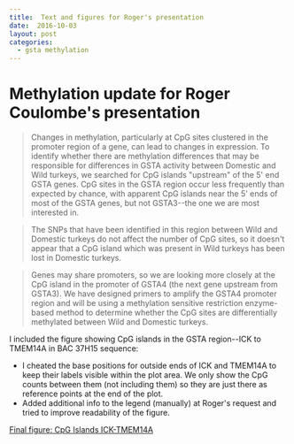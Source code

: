 ```yaml
---
title:  Text and figures for Roger's presentation
date:  2016-10-03
layout: post
categories:
  - gsta methylation
---
```


# Methylation update for Roger Coulombe's presentation

> Changes in methylation, particularly at CpG sites clustered in the promoter region of a gene, can lead to changes in expression. To identify whether there are methylation differences that may be responsible for differences in GSTA activity between Domestic and Wild turkeys, we searched for CpG islands "upstream" of the 5' end GSTA genes. CpG sites in the GSTA region occur less frequently than expected by chance, with apparent CpG islands near the 5' ends of most of the GSTA genes, but not GSTA3--the one we are most interested in.

> The SNPs that have been identified in this region between Wild and Domestic turkeys do not affect the number of CpG sites, so it doesn't appear that a CpG island which was present in Wild turkeys has been lost in Domestic turkeys.  

> Genes may share promoters, so we are looking more closely at the CpG island in the promoter of GSTA4 (the next gene upstream from GSTA3). We have designed primers to amplify the GSTA4 promoter region and will be using a methylation sensitive restriction enzyme-based method to determine whether the CpG sites are differentially methylated between Wild and Domestic turkeys.

I included the figure showing CpG islands in the GSTA region--ICK to TMEM14A in BAC 37H15 sequence:

  * I cheated the base positions for outside ends of ICK and TMEM14A to keep their labels visible within the plot area. We only show the CpG counts between them (not including them) so they are just there as reference points at the end of the plot.
  * Added additional info to the legend (manually) at Roger's request and tried to improve readability of the figure.

[Final figure: CpG Islands ICK-TMEM14A][image1]

[image1]: {{site.image_path}}CpG_islands_ICK-TMEM14A_2016-10-04.png
